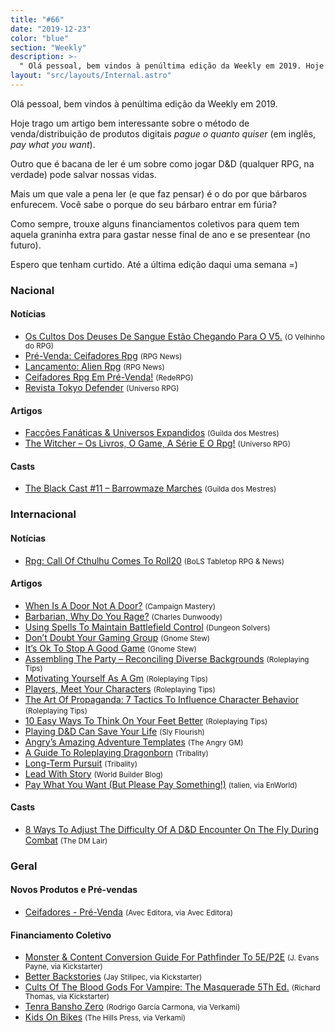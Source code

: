 ```yaml
---
title: "#66"
date: "2019-12-23"
color: "blue"
section: "Weekly"
description: >-
  " Olá pessoal, bem vindos à penúltima edição da Weekly em 2019. Hoje trago um artigo bem interessante sobre o método de venda/distribuição de produtos digitais _pague o quanto quiser_ (em inglês, _pay what you want_). Outro que é bacana de ler é um sobre como jogar D&amp;D (qualquer RPG,"
layout: "src/layouts/Internal.astro"
---
```


Olá pessoal, bem vindos à penúltima edição da Weekly em 2019.

Hoje trago um artigo bem interessante sobre o método de venda/distribuição de produtos digitais _pague o quanto quiser_ (em inglês, _pay what you want_).

Outro que é bacana de ler é um sobre como jogar D&amp;D (qualquer RPG, na verdade) pode salvar nossas vidas.

Mais um que vale a pena ler (e que faz pensar) é o do por que bárbaros enfurecem. Você sabe o porque do seu bárbaro entrar em fúria?

Como sempre, trouxe alguns financiamentos coletivos para quem tem aquela graninha extra para gastar nesse final de ano e se presentear (no futuro).

Espero que tenham curtido. Até a última edição daqui uma semana =)

### Nacional

#### Notícias

- [Os Cultos Dos Deuses De Sangue Estão Chegando Para O V5.] <small>(O Velhinho do RPG)</small>
- [Pré-Venda: Ceifadores Rpg] <small>(RPG News)</small>
- [Lançamento: Alien Rpg] <small>(RPG News)</small>
- [Ceifadores Rpg Em Pré-Venda!] <small>(RedeRPG)</small>
- [Revista Tokyo Defender] <small>(Universo RPG)</small>

#### Artigos

- [Facções Fanáticas &amp; Universos Expandidos] <small>(Guilda dos Mestres)</small>
- [The Witcher – Os Livros, O Game, A Série E O Rpg!] <small>(Universo RPG)</small>

#### Casts

- [The Black Cast #11 – Barrowmaze Marches] <small>(Guilda dos Mestres)</small>

### Internacional

#### Notícias

- [Rpg: Call Of Cthulhu Comes To Roll20] <small>(BoLS Tabletop RPG &amp; News)</small>

#### Artigos

- [When Is A Door Not A Door?] <small>(Campaign Mastery)</small>
- [Barbarian, Why Do You Rage?] <small>(Charles Dunwoody)</small>
- [Using Spells To Maintain Battlefield Control] <small>(Dungeon Solvers)</small>
- [Don’t Doubt Your Gaming Group] <small>(Gnome Stew)</small>
- [It’s Ok To Stop A Good Game] <small>(Gnome Stew)</small>
- [Assembling The Party – Reconciling Diverse Backgrounds] <small>(Roleplaying Tips)</small>
- [Motivating Yourself As A Gm] <small>(Roleplaying Tips)</small>
- [Players, Meet Your Characters] <small>(Roleplaying Tips)</small>
- [The Art Of Propaganda: 7 Tactics To Influence Character Behavior] <small>(Roleplaying Tips)</small>
- [10 Easy Ways To Think On Your Feet Better] <small>(Roleplaying Tips)</small>
- [Playing D&amp;D Can Save Your Life] <small>(Sly Flourish)</small>
- [Angry’s Amazing Adventure Templates] <small>(The Angry GM)</small>
- [A Guide To Roleplaying Dragonborn] <small>(Tribality)</small>
- [Long-Term Pursuit] <small>(Tribality)</small>
- [Lead With Story] <small>(World Builder Blog)</small>
- [Pay What You Want (But Please Pay Something!)] <small>(talien, via EnWorld)</small>

#### Casts

- [8 Ways To Adjust The Difficulty Of A D&amp;D Encounter On The Fly During Combat] <small>(The DM Lair)</small>

### Geral

#### Novos Produtos e Pré-vendas

- [Ceifadores - Pré-Venda] <small>(Avec Editora, via Avec Editora)</small>

#### Financiamento Coletivo

- [Monster &amp; Content Conversion Guide For Pathfinder To 5E/P2E] <small>(J. Evans Payne, via Kickstarter)</small>
- [Better Backstories] <small>(Jay Stilipec, via Kickstarter)</small>
- [Cults Of The Blood Gods For Vampire: The Masquerade 5Th Ed.] <small>(Richard Thomas, via Kickstarter)</small>
- [Tenra Bansho Zero] <small>(Rodrigo García Carmona, via Verkami)</small>
- [Kids On Bikes] <small>(The Hills Press, via Verkami)</small>

[kids on bikes]: https://www.verkami.com/projects/25285-kids-on-bikes
[tenra bansho zero]: https://www.verkami.com/projects/25485-tenra-bansho-zero
[monster &amp; content conversion guide for pathfinder to 5e/p2e]: https://www.kickstarter.com/projects/infiniumgamestudio/monster-and-content-conversion-guide-for-pathfinder-to-5e-p2e
[cults of the blood gods for vampire: the masquerade 5th ed.]: https://www.kickstarter.com/projects/200664283/cults-of-the-blood-gods-for-vampire-the-masquerade-5th-ed
[pay what you want (but please pay something!)]: https://www.enworld.org/threads/pay-what-you-want-but-please-pay-something.668493/
[don’t doubt your gaming group]: https://gnomestew.com/dont-doubt-your-gaming-group/
[when is a door not a door?]: http://www.campaignmastery.com/blog/when-is-a-door-not-a-door/
[playing d&amp;d can save your life]: https://slyflourish.com/playing_dnd_can_save_your_life.html
[assembling the party – reconciling diverse backgrounds]: https://www.roleplayingtips.com/rptn/assembling-the-party-reconciling-diverse-backgrounds/
[revista tokyo defender]: https://universorpg.com/bau-do-mestre/dicas/revista-tokyo-defender/
[8 ways to adjust the difficulty of a d&amp;d encounter on the fly during combat]: https://www.youtube.com/watch?v=PZ9eFeEes60
[the black cast #11 – barrowmaze marches]: http://guildadosmestres.com.br/2019/12/13/the-black-cast-11-barrowmaze-marches/
[pré-venda: ceifadores rpg]: https://newsrpg.wordpress.com/2019/12/17/pre-venda-ceifadores-rpg/
[ceifadores - pré-venda]: https://www.avecstore.com.br/ceifadores
[a guide to roleplaying dragonborn]: https://www.tribality.com/2019/12/17/a-guide-to-roleplaying-dragonborn/
[os cultos dos deuses de sangue estão chegando para o v5.]: https://ovelhinhodorpg.wordpress.com/2019/12/17/os-cultos-dos-deuses-de-sangue-estao-chegando-para-o-v5/
[motivating yourself as a gm]: https://www.roleplayingtips.com/rptn/motivating-yourself-as-a-gm/
[players, meet your characters]: https://www.roleplayingtips.com/rptn/players-meet-your-characters/
[angry’s amazing adventure templates]: https://theangrygm.com/angrys-amazing-adventure-templates/
[better backstories]: https://www.kickstarter.com/projects/wordsmythe/better-backstories-for-rpgs
[it’s ok to stop a good game]: https://gnomestew.com/its-ok-to-stop-a-good-game/
[long-term pursuit]: https://www.tribality.com/2019/12/18/long-term-pursuit/
[the art of propaganda: 7 tactics to influence character behavior]: https://www.roleplayingtips.com/rptn/the-art-of-propaganda-7-tactics-to-influence-character-behavior/
[the witcher – os livros, o game, a série e o rpg!]: https://universorpg.com/espada-e-magia/dicas/the-witcher-os-livros-o-game-a-serie-e-o-rpg/
[facções fanáticas &amp; universos expandidos]: http://guildadosmestres.com.br/2019/12/17/faccoes-fanaticas-universos-expandidos/
[lead with story]: https://worldbuilderblog.me/2019/12/19/leave-the-mechanics-for-last/
[10 easy ways to think on your feet better]: https://www.roleplayingtips.com/rptn/10-easy-ways-to-think-on-your-feet-better-2/
[barbarian, why do you rage?]: https://www.enworld.org/threads/barbarian-why-do-you-rage.668814/
[lançamento: alien rpg]: https://newsrpg.wordpress.com/2019/12/21/lancamento-alien-rpg/
[ceifadores rpg em pré-venda!]: https://www.rederpg.com.br/2019/12/20/ceifadores-rpg-em-pre-venda/
[rpg: call of cthulhu comes to roll20]: https://www.belloflostsouls.net/2019/12/rpg-call-of-cthulhu-comes-to-roll20.html
[using spells to maintain battlefield control]: https://www.dungeonsolvers.com/2019/12/20/using-spells-to-maintain-battlefield-control/
